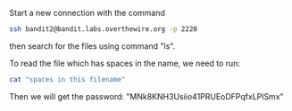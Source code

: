 Start a new connection with the command

```bash
ssh bandit2@bandit.labs.overthewire.org -p 2220
```

then search for the files using command "ls".

To read the file which has spaces in the name, we need to run:

```bash
cat "spaces in this filename"
```

Then we will get the password: "MNk8KNH3Usiio41PRUEoDFPqfxLPlSmx"
